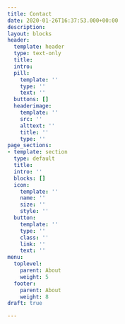 ```yaml
---
title: Contact
date: 2020-01-26T16:37:53.000+00:00
description: 
layout: blocks
header:
  template: header
  type: text-only
  title: 
  intro: 
  pill:
    template: ''
    type: ''
    text: ''
  buttons: []
  headerimage:
    template: ''
    src: ''
    alttext: ''
    title: ''
    type: ''
page_sections:
- template: section
  type: default
  title: 
  intro: ''
  blocks: []
  icon:
    template: ''
    name: ''
    size: ''
    style: ''
  button:
    template: ''
    type: ''
    class: ''
    link: ''
    text: ''
menu:
  toplevel:
    parent: About
    weight: 5
  footer:
    parent: About
    weight: 8
draft: true

---
```


